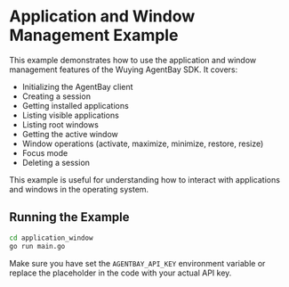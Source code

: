 # Application and Window Management Example

This example demonstrates how to use the application and window management features of the Wuying AgentBay SDK. It covers:

- Initializing the AgentBay client
- Creating a session
- Getting installed applications
- Listing visible applications
- Listing root windows
- Getting the active window
- Window operations (activate, maximize, minimize, restore, resize)
- Focus mode
- Deleting a session

This example is useful for understanding how to interact with applications and windows in the operating system.

## Running the Example

```bash
cd application_window
go run main.go
```

Make sure you have set the `AGENTBAY_API_KEY` environment variable or replace the placeholder in the code with your actual API key.
